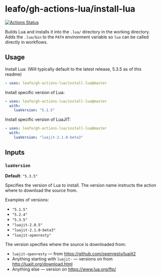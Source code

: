 # leafo/gh-actions-lua/install-lua

[![Actions Status](https://github.com/leafo/gh-actions-lua/workflows/test/badge.svg)](https://github.com/leafo/gh-actions-lua/actions)


Builds Lua and installs it into the `.lua/` directory in the working directory.
Adds the `.lua/bin` to the `PATH` environment variable so `lua` can be called
directly in workflows.

## Usage

Install Lua: (Will typically default to the latest release, 5.3.5 as of this readme)

```yaml
- uses: leafo/gh-actions-lua/install-lua@master
```

Install specific version of Lua:

```yaml
- uses: leafo/gh-actions-lua/install-lua@master
  with:
    luaVersion: "5.1.5"
```

Install specific version of LuaJIT:

```yaml
- uses: leafo/gh-actions-lua/install-lua@master
  with:
    luaVersion: "luajit-2.1.0-beta3"
```

## Inputs

### `luaVersion`

**Default**: `"5.3.5"`

Specifies the version of Lua to install. The version name instructs the action
where to download the source from.

Examples of versions:

* `"5.1.5"`
* `"5.2.4"`
* `"5.3.5"`
* `"luajit-2.0.5"`
* `"luajit-2.1.0-beta3"`
* `"luajit-openresty"`

The version specifies where the source is downloaded from:

* `luajit-openresty` — from https://github.com/openresty/luajit2
* Anything starting with `luajit-` — versions on from http://luajit.org/download.html
* Anything else — version on https://www.lua.org/ftp/

